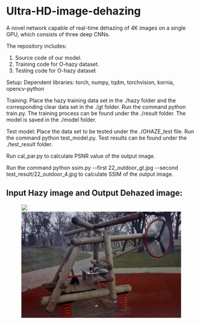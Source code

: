 # Ultra-HD-image-dehazing
A novel network capable of real-time dehazing of 4K images on a single GPU, which consists of three deep CNNs.

The repository includes:
1. Source code of our model.
2. Training code for O-hazy dataset.
3. Testing code for O-hazy dataset

Setup:
Dependent libraries:
torch, numpy, tqdm, torchvision, kornia, opencv-python


Training:
Place the hazy training data set in the ./hazy folder and the corresponding clear data set in the ./gt folder.
Run the command python train.py.
The training process can be found under the ./result folder.
The model is saved in the ./model folder.


Test model:
Place the data set to be tested under the ./OHAZE_test file.
Run the command python test_model.py.
Test results can be found under the ./test_result folder.

Run cal_par.py to calculate PSNR value of the output image.

Run the command python ssim.py --first 22_outdoor_gt.jpg --second test_result/22_outdoor_4.jpg to calculate SSIM of the output image.


## Input Hazy image and Output Dehazed image:
<figure class="half">
    <img src="OHAZE_test/22_outdoor.jpg">
    <img src="test_result/22_outdoor_4.jpg">
</figure>

